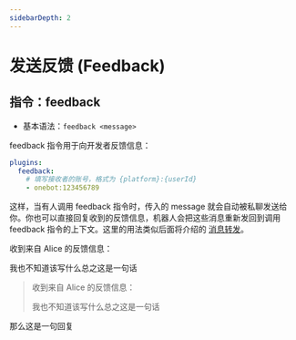 ```yaml
---
sidebarDepth: 2
---
```


# 发送反馈 (Feedback)

## 指令：feedback

- 基本语法：`feedback <message>`

feedback 指令用于向开发者反馈信息：

```yaml koishi.config.yaml
plugins:
  feedback:
    # 填写接收者的账号，格式为 {platform}:{userId}
    - onebot:123456789
```

这样，当有人调用 feedback 指令时，传入的 message 就会自动被私聊发送给你。你也可以直接回复收到的反馈信息，机器人会把这些消息重新发回到调用 feedback 指令的上下文。这里的用法类似后面将介绍的 [消息转发](./forward.md)。

<panel-view title="聊天记录 (私聊)">
<chat-message nickname="Koishi" avatar="/koishi.png">
<p>收到来自 Alice 的反馈信息：</p>
<p>我也不知道该写什么总之这是一句话</p>
</chat-message>
<chat-message nickname="Operator" color="#f4a460">
<blockquote>
<p>收到来自 Alice 的反馈信息：</p>
<p>我也不知道该写什么总之这是一句话</p>
</blockquote>
<p>那么这是一句回复</p>
</chat-message>
</panel-view>
